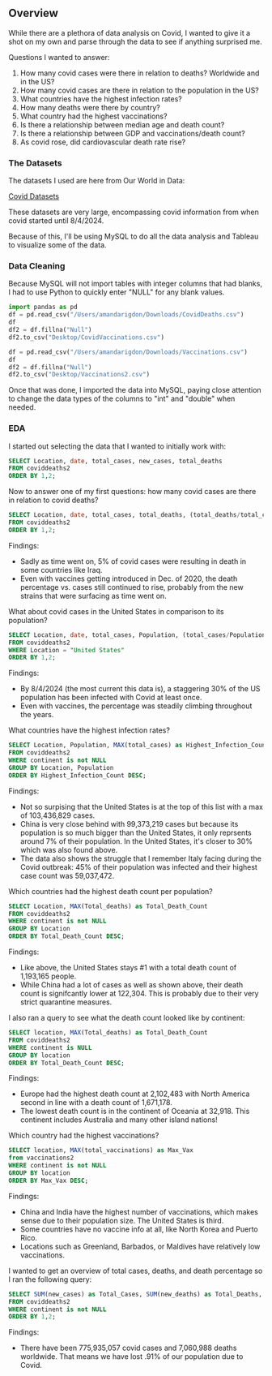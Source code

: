 ## Overview

While there are a plethora of data analysis on Covid, I wanted to give it a shot on my own and parse through the data to see if anything surprised me.

Questions I wanted to answer:

1. How many covid cases were there in relation to deaths? Worldwide and in the US?
2. How many covid cases are there in relation to the population in the US?
3. What countries have the highest infection rates?
4. How many deaths were there by country?
5. What country had the highest vaccinations?
6. Is there a relationship between median age and death count?
7. Is there a relationship between GDP and vaccinations/death count?
8. As covid rose, did cardiovascular death rate rise?

### The Datasets 

The datasets I used are here from Our World in Data:

[Covid Datasets](https://ourworldindata.org/covid-deaths)

These datasets are very large, encompassing covid information from when covid started until 8/4/2024.

Because of this, I'll be using MySQL to do all the data analysis and Tableau to visualize some of the data. 

### Data Cleaning 

Because MySQL will not import tables with integer columns that had blanks, I had to use Python to quickly enter "NULL" for any blank values.

```python 
import pandas as pd
df = pd.read_csv("/Users/amandarigdon/Downloads/CovidDeaths.csv") 
df
df2 = df.fillna("Null")
df2.to_csv("Desktop/CovidVaccinations.csv")

df = pd.read_csv("/Users/amandarigdon/Downloads/Vaccinations.csv") 
df
df2 = df.fillna("Null")
df2.to_csv("Desktop/Vaccinations2.csv")
```

Once that was done, I imported the data into MySQL, paying close attention to change the data types of the columns to "int" and "double" when needed.

### EDA

I started out selecting the data that I wanted to initially work with:

```sql
SELECT Location, date, total_cases, new_cases, total_deaths
FROM coviddeaths2
ORDER BY 1,2;
```
Now to answer one of my first questions: how many covid cases are there in relation to covid deaths?

```sql
SELECT Location, date, total_cases, total_deaths, (total_deaths/total_cases)*100 as death_percentage
FROM coviddeaths2
ORDER BY 1,2;
```
Findings:

* Sadly as time went on, 5% of covid cases were resulting in death in some countries like Iraq.
* Even with vaccines getting introduced in Dec. of 2020, the death percentage vs. cases still continued to rise, probably from the new strains that were surfacing as time went on.

What about covid cases in the United States in comparison to its population?

```sql
SELECT Location, date, total_cases, Population, (total_cases/Population)*100 as Percentage_of_Population
FROM coviddeaths2
WHERE Location = "United States"
ORDER BY 1,2;
```

Findings:

* By 8/4/2024 (the most current this data is), a staggering 30% of the US population has been infected with Covid at least once.
* Even with vaccines, the percentage was steadily climbing throughout the years.

What countries have the highest infection rates?

```sql
SELECT Location, Population, MAX(total_cases) as Highest_Infection_Count, MAX((total_cases/Population))*100 as Percent_Population_Infected
FROM coviddeaths2
WHERE continent is not NULL
GROUP BY Location, Population
ORDER BY Highest_Infection_Count DESC;
```

Findings:

* Not so surpising that the United States is at the top of this list with a max of 103,436,829 cases.
* China is very close behind with 99,373,219 cases but because its population is so much bigger than the United States, it only reprsents around 7% of their population. In the United States, it's closer to 30% which was also found above.
* The data also shows the struggle that I remember Italy facing during the Covid outbreak: 45% of their population was infected and their highest case count was 59,037,472.

Which countries had the highest death count per population?

```sql
SELECT Location, MAX(Total_deaths) as Total_Death_Count
FROM coviddeaths2
WHERE continent is not NULL
GROUP BY Location
ORDER BY Total_Death_Count DESC;
```

Findings:

* Like above, the United States stays #1 with a total death count of 1,193,165 people.
* While China had a lot of cases as well as shown above, their death count is signifcantly lower at 122,304. This is probably due to their very strict quarantine measures.

I also ran a query to see what the death count looked like by continent:

```sql
SELECT location, MAX(Total_deaths) as Total_Death_Count
FROM coviddeaths2
WHERE continent is NULL
GROUP BY location
ORDER BY Total_Death_Count DESC;
```
Findings:

* Europe had the highest death count at 2,102,483 with North America second in line with a death count of 1,671,178.
* The lowest death count is in the continent of Oceania at 32,918. This continent includes Australia and many other island nations!

Which country had the highest vaccinations?

```sql
SELECT location, MAX(total_vaccinations) as Max_Vax
from vaccinations2
WHERE continent is not NULL
GROUP BY location
ORDER BY Max_Vax DESC;
```

Findings:

* China and India have the highest number of vaccinations, which makes sense due to their population size. The United States is third.
* Some countries have no vaccine info at all, like North Korea and Puerto Rico.
* Locations such as Greenland, Barbados, or Maldives have relatively low vaccinations.

I wanted to get an overview of total cases, deaths, and death percentage so I ran the following query:

```sql
SELECT SUM(new_cases) as Total_Cases, SUM(new_deaths) as Total_Deaths, SUM(new_deaths)/SUM(new_cases)*100 as Death_Percentage
FROM coviddeaths2
WHERE continent is not NULL
ORDER BY 1,2;
```

Findings:

* There have been 775,935,057 covid cases and 7,060,988 deaths worldwide. That means we have lost .91% of our population due to Covid.


